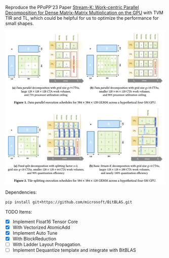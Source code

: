 Reproduce the PPoPP'23 Paper [Stream-K: Work-centric Parallel Decomposition for Dense Matrix-Matrix Multiplication on the GPU](http://arxiv.org/abs/2301.03598) with TVM TIR and TL, which could be helpful for us to optimize the performance for small shapes.

![example](./figures/image.png)

Dependencies:

```bash
pip install git+https://github.com/microsoft/BitBLAS.git
```

TODO Items:
- [x] Implement Float16 Tensor Core
- [x] With Vectorized AtomicAdd
- [x] Implement Auto Tune
- [x] With BlockReduction 
- [ ] With Ladder Layout Propagation.
- [ ] Implement Dequantize template and integrate with BitBLAS
